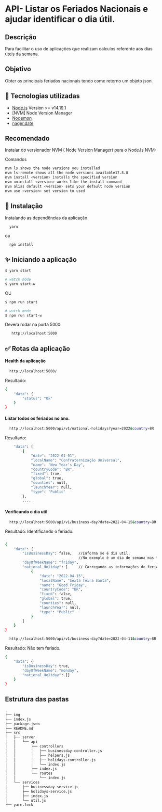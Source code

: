 # API- Listar os Feriados Nacionais e ajudar identificar o dia útil.


## Descrição

Para facilitar o uso de aplicações que realizam calculos referente aos dias uteis da semana.


## Objetivo
Obter os principais feriados nacionais tendo como retorno um objeto json.


## 🚀 Tecnologias utilizadas

- [Node.js](https://nodejs.org/en/) Version >= v14.19.1
- [NVM] Node Version Manager
- [Nodemon](https://www.npmjs.com/package/nodemon)
- [nager.date](https://github.com/nager/Nager.Date)


## Recomendado
Instalar do versionador NVM ( Node Version Manager) para o NodeJs NVM:

Comandos

```bash
nvm ls shows the node versions you installed
nvm ls-remote shows all the node versions available17.8.0
nvm install <version> installs the specified version
nvm uninstall <version> works like the install command
nvm alias default <version> sets your default node version
nvm use <version> set version to used
```

## 🎲 Instalação

Instalando as dependências da aplicação

```bash
  yarn
```
 ou
```
  npm install
```

## ✨ Iniciando a aplicação

```bash
$ yarn start

# watch mode
$ yarn start-w
```
OU

```bash
$ npm run start

# watch mode
$ npm run start-w
```
Deverá rodar na porta 5000

```bash
   http://localhost:5000
```


## ✅ Rotas da aplicação

#### Health da aplicação
```bash
  http://localhost:5000/
```
Resultado:
```bash
{
    "data": {
        "status": "Ok"
    }
}
```

#### Listar todos os feriados no ano.

```bash
  http://localhost:5000/api/v1/national-holidays?year=2022&country=BR
```
Resultado:

```bash
    "data": [
        {
            "date": "2022-01-01",
            "localName": "Confraternização Universal",
            "name": "New Year's Day",
            "countryCode": "BR",
            "fixed": true,
            "global": true,
            "counties": null,
            "launchYear": null,
            "type": "Public"
        },
        .....
```

#### Verificando o dia util

```bash
  http://localhost:5000/api/v1/business-day?date=2022-04-15&country=BR
```

Resultado: Identificando o feriado.
```bash

{
    "data": {
        "isBusinessDay": false,   //Informa se é dia util.
                                  //No exemplo é um dia de semana mas tem feriado.
        "dayOfWeekName": "friday",
        "national_Holiday": [     // Carregando as informações do feriado
            {
                "date": "2022-04-15",
                "localName": "Sexta feira Santa",
                "name": "Good Friday",
                "countryCode": "BR",
                "fixed": false,
                "global": true,
                "counties": null,
                "launchYear": null,
                "type": "Public"
            }
        ]
    }
}
```

```bash
  http://localhost:5000/api/v1/business-day?date=2022-04-11&country=BR
```
Resultado: Não tem feriado.
```bash
{
    "data": {
        "isBusinessDay": true,
        "dayOfWeekName": "monday",
        "national_Holiday": []
    }
}
```
## Estrutura das pastas

```bash
.
├── img
├── index.js
├── package.json
├── README.md
├── src
│   ├── server
│   │   └── api
│   │       ├── controllers
│   │       │   ├── businessday-controller.js
│   │       │   ├── helpers.js
│   │       │   ├── holidays-controller.js
│   │       │   └── index.js
│   │       ├── index.js
│   │       └── routes
│   │           └── index.js
│   └── services
│       ├── businessday-service.js
│       ├── holidays-service.js
│       ├── index.js
│       └── util.js
└── yarn.lock
```